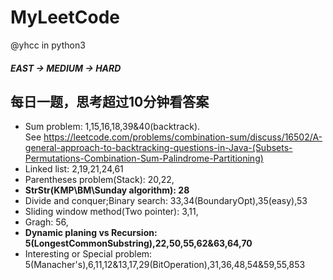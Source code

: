 # MyLeetCode
@yhcc
in python3
##### EAST -> MEDIUM -> HARD
每日一题，思考超过10分钟看答案 
----------------------------------------
* Sum problem: 1,15,16,18,39&40(backtrack).  
See <https://leetcode.com/problems/combination-sum/discuss/16502/A-general-approach-to-backtracking-questions-in-Java-(Subsets-Permutations-Combination-Sum-Palindrome-Partitioning)>  
* Linked list: 2,19,21,24,61  
* Parentheses problem(Stack): 20,22,  
* **StrStr(KMP\BM\Sunday algorithm): 28**  
* Divide and conquer;Binary search: 33,34(BoundaryOpt),35(easy),53  
* Sliding window method(Two pointer): 3,11,  
* Gragh: 56,  
* **Dynamic planing vs Recursion: 5(LongestCommonSubstring),22,50,55,62&63,64,70**  
* Interesting or Special problem: 5(Manacher's),6,11,12&13,17,29(BitOperation),31,36,48,54&59,55,853  
